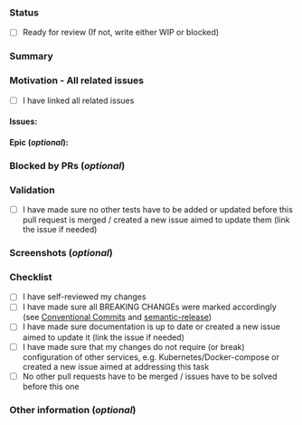 ### Status
- [ ] Ready for review
(If not, write either WIP or blocked)

### Summary
<!--- Describe your changes -->

### Motivation - All related issues
- [ ] I have linked all related issues
#### Issues: 
<!--- Every pull requests should have a related open issue or issues -->
<!-- Use the "Closes" keyword if related issue can be closed (make sure all acceptance criteria were met before you do so) -->

#### Epic (_optional_):
<!-- If this PR fixes issues that are part of an epic, link this epic here -->

### Blocked by PRs (_optional_)
<!-- If changes from this pull request should only be merged together with changes from different pull requests, link them here -->

### Validation
- [ ] I have made sure no other tests have to be added or updated before this pull request is merged / created a new issue aimed to update them (link the issue if needed)

<!-- Describe in detail how your changes were tested -->

### Screenshots (_optional_)
<!--- A picture is worth a 1000 words. -->

### Checklist

- [ ] I have self-reviewed my changes
- [ ] I have made sure all BREAKING CHANGEs were marked accordingly (see [Conventional Commits](https://www.conventionalcommits.org/en/v1.0.0/) and [semantic-release](https://github.com/semantic-release/semantic-release))
- [ ] I have made sure documentation is up to date or created a new issue aimed to update it (link the issue if needed)
- [ ] I have made sure that my changes do not require (or break) configuration of other services, e.g. Kubernetes/Docker-compose or created a new issue aimed at addressing this task
- [ ] No other pull requests have to be merged / issues have to be solved before this one

### Other information (_optional_)